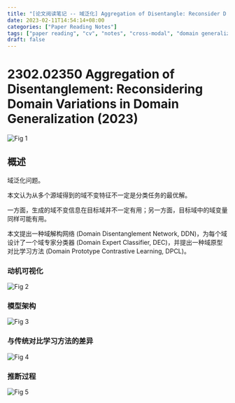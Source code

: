 ```yaml
---
title: "[论文阅读笔记 -- 域泛化] Aggregation of Disentangle: Reconsider D Variations in DG (2023)"
date: 2023-02-11T14:54:14+08:00
categories: ["Paper Reading Notes"]
tags: ["paper reading", "cv", "notes", "cross-modal", "domain generalization"]
draft: false
---
```


# 2302.02350 Aggregation of Disentanglement: Reconsidering Domain Variations in Domain Generalization (2023)

![Fig 1](/images/2023/PRN321/1.png)

## 概述

域泛化问题。  

本文认为从多个源域得到的域不变特征不一定是分类任务的最优解。  

一方面，生成的域不变信息在目标域并不一定有用；另一方面，目标域中的域变量同样可能有用。  

本文提出一种域解构网络 (Domain Disentanglement Network, DDN)，为每个域设计了一个域专家分类器 (Domain Expert Classifier, DEC)，并提出一种域原型对比学习方法 (Domain Prototype Contrastive Learning, DPCL)。  

### 动机可视化

![Fig 2](/images/2023/PRN321/2.png)

### 模型架构

![Fig 3](/images/2023/PRN321/3.png)

### 与传统对比学习方法的差异

![Fig 4](/images/2023/PRN321/4.png)

### 推断过程

![Fig 5](/images/2023/PRN321/5.png)
